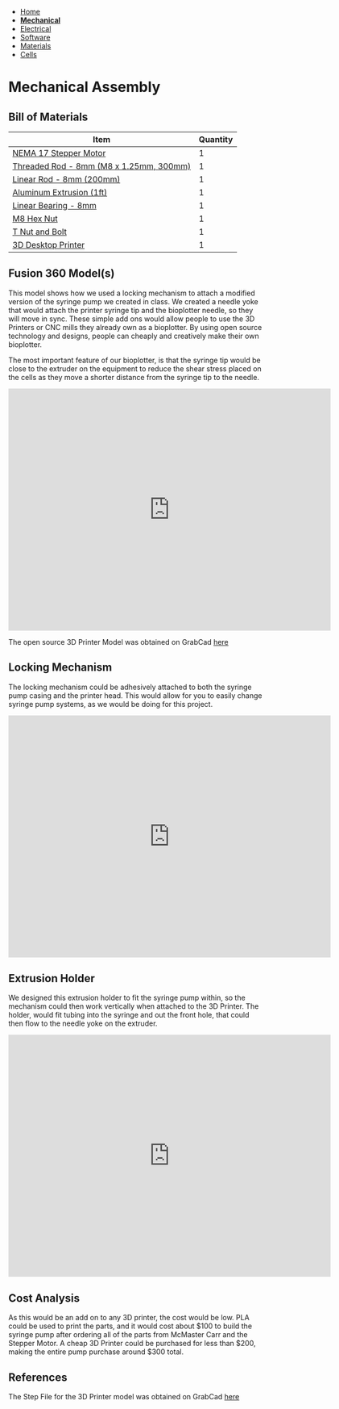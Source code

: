 - [Home](/3-DPrintingCornealOrganoids/index)
- **[Mechanical](/3-DPrintingCornealOrganoids/mechanical)**
- [Electrical](/3-DPrintingCornealOrganoids/electrical)
- [Software](/3-DPrintingCornealOrganoids/software)
- [Materials](/3-DPrintingCornealOrganoids/materials)
- [Cells](/3-DPrintingCornealOrganoids/cells)


# Mechanical Assembly
## Bill of Materials

Item         | Quantity
------------ | -------------
[NEMA 17 Stepper Motor](https://www.mcmaster.com/6627T66/) | 1
[Threaded Rod - 8mm (M8 x 1.25mm, 300mm)](https://www.mcmaster.com/1078N32) | 1
[Linear Rod - 8mm (200mm)](https://www.mcmaster.com/6112K44/) | 1
[Aluminum Extrusion (1ft)](https://www.mcmaster.com/47065T107-47065T418/) | 1
[Linear Bearing - 8mm](https://www.mcmaster.com/61205K75/) | 1
[M8 Hex Nut](https://www.mcmaster.com/90592A022/) | 1
[T Nut and Bolt](https://www.mcmaster.com/47065T139/) | 1
[3D Desktop Printer](https://www.amazon.com/s?k=3d+printer) | 1


## Fusion 360 Model(s)

This model shows how we used a locking mechanism to attach a modified version of the syringe pump we created in class. We created a needle yoke that would attach the printer syringe tip and the bioplotter needle, so they will move in sync. These simple add ons would allow people to use the 3D Printers or CNC mills they already own as a bioplotter. By using open source technology and designs, people can cheaply and creatively make their own bioplotter. 

The most important feature of our bioplotter, is that the syringe tip would be close to the extruder on the equipment to reduce the shear stress placed on the cells as they move a shorter distance from the syringe tip to the needle.


<iframe src="https://vanderbilt422.autodesk360.com/shares/public/SH56a43QTfd62c1cd968c1158255f6743d91?mode=embed" width="640" height="480" allowfullscreen="true" webkitallowfullscreen="true" mozallowfullscreen="true"  frameborder="0"></iframe>

The open source 3D Printer Model was obtained on GrabCad [here](https://grabcad.com/library/3d-printer-396)

## Locking Mechanism

The locking mechanism could be adhesively attached to both the syringe pump casing and the printer head. This would allow for you to easily change syringe pump systems, as we would be doing for this project.

<iframe src="https://vanderbilt422.autodesk360.com/shares/public/SH56a43QTfd62c1cd968bcf9f4e74fc85d3e?mode=embed" width="640" height="480" allowfullscreen="true" webkitallowfullscreen="true" mozallowfullscreen="true"  frameborder="0"></iframe>

## Extrusion Holder

We designed this extrusion holder to fit the syringe pump within, so the mechanism could then work vertically when attached to the 3D Printer. The holder, would fit tubing into the syringe and out the front hole, that could then flow to the needle yoke on the extruder. 

<iframe src="https://vanderbilt422.autodesk360.com/shares/public/SH56a43QTfd62c1cd9681d317e25834465e0?mode=embed" width="640" height="480" allowfullscreen="true" webkitallowfullscreen="true" mozallowfullscreen="true"  frameborder="0"></iframe>

## Cost Analysis

As this would be an add on to any 3D printer, the cost would be low. PLA could be used to print the parts, and it would cost about $100 to build the syringe pump after ordering all of the parts from McMaster Carr and the Stepper Motor. A cheap 3D Printer could be purchased for less than $200, making the entire pump purchase around $300 total. 

## References

The Step File for the 3D Printer model was obtained on GrabCad [here](https://grabcad.com/library/3d-printer-396)







